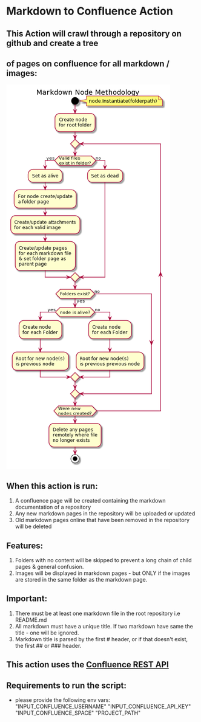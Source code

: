 # Markdown to Confluence Action

## This Action will crawl through a repository on github and create a tree
## of pages on confluence for all markdown / images:

![Diagram of action methodology](node.png)

## When this action is run:

1) A confluence page will be created containing the markdown documentation of a repository
2) Any new markdown pages in the repository will be uploaded or updated
3) Old markdown pages online that have been removed in the repository will be deleted

## Features:

1) Folders with no content will be skipped to prevent a long chain of child pages & general confusion.
2) Images will be displayed in markdown pages - but ONLY if the images are stored in the same folder as the markdown page.

## Important:

1) There must be at least one markdown file in the root repository i.e README.md
2) All markdown must have a unique title. If two markdown have same the title - one will be ignored.
3) Markdown title is parsed by the first # header, or if that doesn't exist, the first ## or ### header.

## This action uses the [Confluence REST API](https://developer.atlassian.com/cloud/confluence/rest/intro/)

## Requirements to run the script:
 - please provide the following env vars:
    "INPUT_CONFLUENCE_USERNAME"
    "INPUT_CONFLUENCE_API_KEY"
    "INPUT_CONFLUENCE_SPACE"
    "PROJECT_PATH"
   

